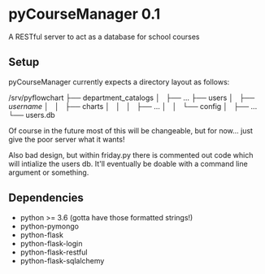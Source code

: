 # pyCourseManager 0.1
A RESTful server to act as a database for school courses

## Setup
pyCourseManager currently expects a directory layout as follows:

/srv/pyflowchart
├── department_catalogs
│   ├── ...
├── users
│   ├── *username*
│   │   ├── charts
│   │   │   ├── ... 
│   │   └── config
│   ├── ...
└── users.db

Of course in the future most of this will be changeable, but for now... just
give the poor server what it wants!

Also bad design, but within friday.py there is commented out code which will
intialize the users db. It'll eventually be doable with a command line argument
or something.

## Dependencies
- python >= 3.6 (gotta have those formatted strings!)
- python-pymongo
- python-flask
- python-flask-login
- python-flask-restful
- python-flask-sqlalchemy
